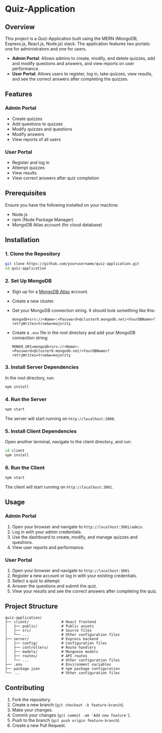 # Quiz-Application

## Overview

This project is a Quiz-Application built using the MERN (MongoDB, Express.js, React.js, Node.js) stack. The application features two portals: one for administrators and one for users.

- **Admin Portal**: Allows admins to create, modify, and delete quizzes, add and modify questions and answers, and view reports on user performance.
- **User Portal**: Allows users to register, log in, take quizzes, view results, and see the correct answers after completing the quizzes.

## Features

### Admin Portal
- Create quizzes
- Add questions to quizzes
- Modify quizzes and questions
- Modify answers
- View reports of all users

### User Portal
- Register and log in
- Attempt quizzes
- View results
- View correct answers after quiz completion

## Prerequisites

Ensure you have the following installed on your machine:
- Node.js
- npm (Node Package Manager)
- MongoDB Atlas account (for cloud database)

## Installation

### 1. Clone the Repository

```bash
git clone https://github.com/yourusername/quiz-application.git
cd quiz-application
```

### 2. Set Up MongoDB

- Sign up for a [MongoDB Atlas](https://www.mongodb.com/cloud/atlas) account.
- Create a new cluster.
- Get your MongoDB connection string. It should look something like this:

  ```plaintext
  mongodb+srv://<Name>:<Password>@cluster0.mongodb.net/<YourDBName>?retryWrites=true&w=majority
  ```

- Create a `.env` file in the root directory and add your MongoDB connection string:

  ```plaintext
  MONGO_URI=mongodb+srv://<Name>:<Password>@cluster0.mongodb.net/<YourDBName>?retryWrites=true&w=majority
  ```

### 3. Install Server Dependencies

In the root directory, run:

```bash
npm install
```

### 4. Run the Server

```bash
npm start
```

The server will start running on `http://localhost:3000`.

### 5. Install Client Dependencies

Open another terminal, navigate to the client directory, and run:

```bash
cd client
npm install
```

### 6. Run the Client

```bash
npm start
```

The client will start running on `http://localhost:3001`.

## Usage

### Admin Portal

1. Open your browser and navigate to `http://localhost:3001/admin`.
2. Log in with your admin credentials.
3. Use the dashboard to create, modify, and manage quizzes and questions.
4. View user reports and performance.

### User Portal

1. Open your browser and navigate to `http://localhost:3001`.
2. Register a new account or log in with your existing credentials.
3. Select a quiz to attempt.
4. Answer the questions and submit the quiz.
5. View your results and see the correct answers after completing the quiz.

## Project Structure

```
quiz-application/
├── client/               # React frontend
│   ├── public/           # Public assets
│   ├── src/              # Source files
│   └── ...               # Other configuration files
├── server/               # Express backend
│   ├── config/           # Configuration files
│   ├── controllers/      # Route handlers
│   ├── models/           # Mongoose models
│   ├── routes/           # API routes
│   └── ...               # Other configuration files
├── .env                  # Environment variables
├── package.json          # npm package configuration
└── ...                   # Other configuration files
```

## Contributing

1. Fork the repository.
2. Create a new branch (`git checkout -b feature-branch`).
3. Make your changes.
4. Commit your changes (`git commit -am 'Add new feature'`).
5. Push to the branch (`git push origin feature-branch`).
6. Create a new Pull Request.
